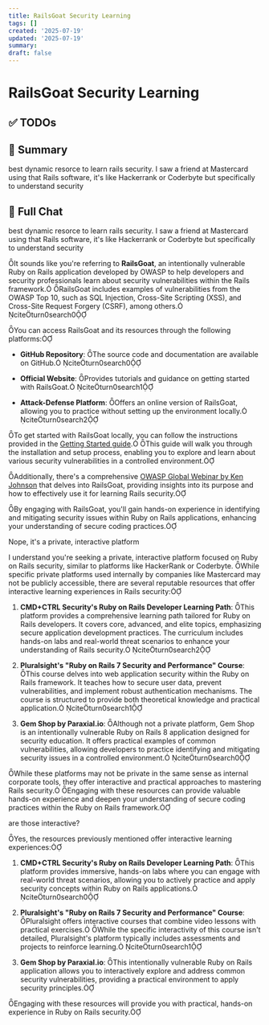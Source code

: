 ```yaml
---
title: RailsGoat Security Learning
tags: []
created: '2025-07-19'
updated: '2025-07-19'
summary:
draft: false
---
```


# RailsGoat Security Learning

## ✅ TODOs


## 📌 Summary
best dynamic resorce to learn rails security. I saw a friend at Mastercard using that Rails software, it's like Hackerrank or Coderbyte but specifically to understand security

## 🧠 Full Chat


best dynamic resorce to learn rails security. I saw a friend at Mastercard using that Rails software, it's like Hackerrank or Coderbyte but specifically to understand security



It sounds like you're referring to **RailsGoat**, an intentionally vulnerable Ruby on Rails application developed by OWASP to help developers and security professionals learn about security vulnerabilities within the Rails framework. RailsGoat includes examples of vulnerabilities from the OWASP Top 10, such as SQL Injection, Cross-Site Scripting (XSS), and Cross-Site Request Forgery (CSRF), among others. citeturn0search0

You can access RailsGoat and its resources through the following platforms:

- **GitHub Repository**: The source code and documentation are available on GitHub. citeturn0search0

- **Official Website**: Provides tutorials and guidance on getting started with RailsGoat. citeturn0search1

- **Attack-Defense Platform**: Offers an online version of RailsGoat, allowing you to practice without setting up the environment locally. citeturn0search2

To get started with RailsGoat locally, you can follow the instructions provided in the [Getting Started guide](https://railsgoat.cktricky.com/getting_started.html). This guide will walk you through the installation and setup process, enabling you to explore and learn about various security vulnerabilities in a controlled environment.

Additionally, there's a comprehensive [OWASP Global Webinar by Ken Johnson](https://www.youtube.com/watch?v=NPwnzH-5udI) that delves into RailsGoat, providing insights into its purpose and how to effectively use it for learning Rails security.

By engaging with RailsGoat, you'll gain hands-on experience in identifying and mitigating security issues within Ruby on Rails applications, enhancing your understanding of secure coding practices. 

Nope, it's a private, interactive platform


I understand you're seeking a private, interactive platform focused on Ruby on Rails security, similar to platforms like HackerRank or Coderbyte. While specific private platforms used internally by companies like Mastercard may not be publicly accessible, there are several reputable resources that offer interactive learning experiences in Rails security:

1. **CMD+CTRL Security's Ruby on Rails Developer Learning Path**: This platform provides a comprehensive learning path tailored for Ruby on Rails developers. It covers core, advanced, and elite topics, emphasizing secure application development practices. The curriculum includes hands-on labs and real-world threat scenarios to enhance your understanding of Rails security. citeturn0search2

2. **Pluralsight's "Ruby on Rails 7 Security and Performance" Course**: This course delves into web application security within the Ruby on Rails framework. It teaches how to secure user data, prevent vulnerabilities, and implement robust authentication mechanisms. The course is structured to provide both theoretical knowledge and practical application. citeturn0search1

3. **Gem Shop by Paraxial.io**: Although not a private platform, Gem Shop is an intentionally vulnerable Ruby on Rails 8 application designed for security education. It offers practical examples of common vulnerabilities, allowing developers to practice identifying and mitigating security issues in a controlled environment. citeturn0search0

While these platforms may not be private in the same sense as internal corporate tools, they offer interactive and practical approaches to mastering Rails security. Engaging with these resources can provide valuable hands-on experience and deepen your understanding of secure coding practices within the Ruby on Rails framework. 

are those interactive?

Yes, the resources previously mentioned offer interactive learning experiences:

1. **CMD+CTRL Security's Ruby on Rails Developer Learning Path**: This platform provides immersive, hands-on labs where you can engage with real-world threat scenarios, allowing you to actively practice and apply security concepts within Ruby on Rails applications. citeturn0search0

2. **Pluralsight's "Ruby on Rails 7 Security and Performance" Course**: Pluralsight offers interactive courses that combine video lessons with practical exercises. While the specific interactivity of this course isn't detailed, Pluralsight's platform typically includes assessments and projects to reinforce learning. citeturn0search1

3. **Gem Shop by Paraxial.io**: This intentionally vulnerable Ruby on Rails application allows you to interactively explore and address common security vulnerabilities, providing a practical environment to apply security principles.

Engaging with these resources will provide you with practical, hands-on experience in Ruby on Rails security.